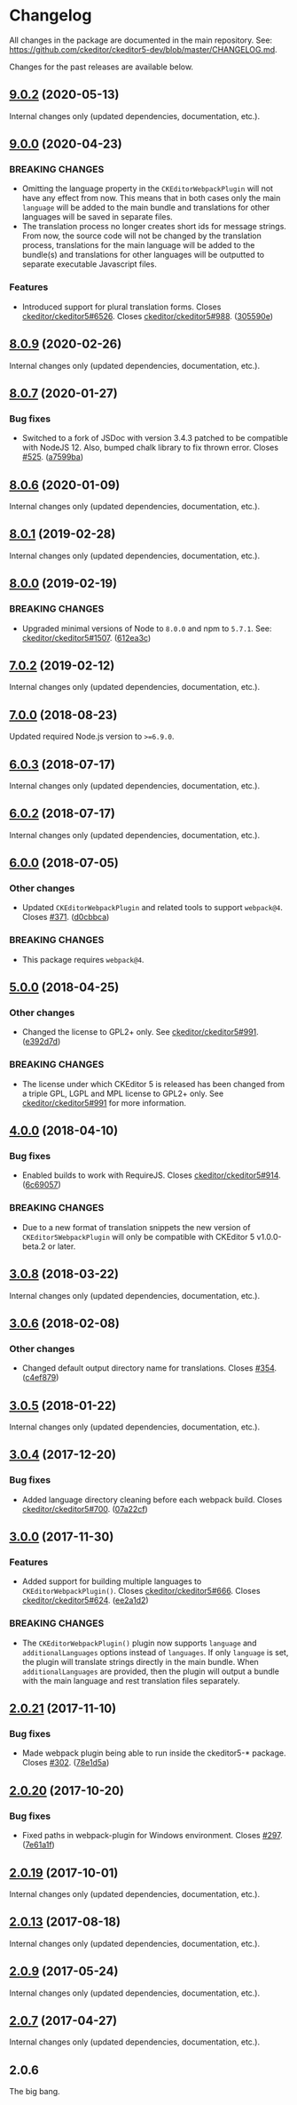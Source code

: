 Changelog
=========

All changes in the package are documented in the main repository. See: https://github.com/ckeditor/ckeditor5-dev/blob/master/CHANGELOG.md.

Changes for the past releases are available below.

## [9.0.2](https://github.com/ckeditor/ckeditor5-dev/compare/@ckeditor/ckeditor5-dev-webpack-plugin@9.0.0...@ckeditor/ckeditor5-dev-webpack-plugin@9.0.2) (2020-05-13)

Internal changes only (updated dependencies, documentation, etc.).


## [9.0.0](https://github.com/ckeditor/ckeditor5-dev/compare/@ckeditor/ckeditor5-dev-webpack-plugin@8.0.9...@ckeditor/ckeditor5-dev-webpack-plugin@9.0.0) (2020-04-23)

### BREAKING CHANGES

* Omitting the language property in the `CKEditorWebpackPlugin` will not have any effect from now. This means that in both cases only the main `language` will be added to the main bundle and translations for other languages will be saved in separate files.
* The translation process no longer creates short ids for message strings. From now, the source code will not be changed by the translation process, translations for the main language will be added to the bundle(s) and translations for other languages will be outputted to separate executable Javascript files.

### Features

* Introduced support for plural translation forms. Closes [ckeditor/ckeditor5#6526](https://github.com/ckeditor/ckeditor5/issues/6526). Closes [ckeditor/ckeditor5#988](https://github.com/ckeditor/ckeditor5/issues/988). ([305590e](https://github.com/ckeditor/ckeditor5-dev/commit/305590e))


## [8.0.9](https://github.com/ckeditor/ckeditor5-dev/compare/@ckeditor/ckeditor5-dev-webpack-plugin@8.0.7...@ckeditor/ckeditor5-dev-webpack-plugin@8.0.9) (2020-02-26)

Internal changes only (updated dependencies, documentation, etc.).


## [8.0.7](https://github.com/ckeditor/ckeditor5-dev/compare/@ckeditor/ckeditor5-dev-webpack-plugin@8.0.6...@ckeditor/ckeditor5-dev-webpack-plugin@8.0.7) (2020-01-27)

### Bug fixes

* Switched to a fork of JSDoc with version 3.4.3 patched to be compatible with NodeJS 12. Also, bumped chalk library to fix thrown error. Closes [#525](https://github.com/ckeditor/ckeditor5-dev/issues/525). ([a7599ba](https://github.com/ckeditor/ckeditor5-dev/commit/a7599ba))


## [8.0.6](https://github.com/ckeditor/ckeditor5-dev/compare/@ckeditor/ckeditor5-dev-webpack-plugin@8.0.1...@ckeditor/ckeditor5-dev-webpack-plugin@8.0.6) (2020-01-09)

Internal changes only (updated dependencies, documentation, etc.).


## [8.0.1](https://github.com/ckeditor/ckeditor5-dev/compare/@ckeditor/ckeditor5-dev-webpack-plugin@8.0.0...@ckeditor/ckeditor5-dev-webpack-plugin@8.0.1) (2019-02-28)

Internal changes only (updated dependencies, documentation, etc.).


## [8.0.0](https://github.com/ckeditor/ckeditor5-dev/compare/@ckeditor/ckeditor5-dev-webpack-plugin@7.0.2...@ckeditor/ckeditor5-dev-webpack-plugin@8.0.0) (2019-02-19)

### BREAKING CHANGES

* Upgraded minimal versions of Node to `8.0.0` and npm to `5.7.1`. See: [ckeditor/ckeditor5#1507](https://github.com/ckeditor/ckeditor5/issues/1507). ([612ea3c](https://github.com/ckeditor/ckeditor5-cloud-services/commit/612ea3c))


## [7.0.2](https://github.com/ckeditor/ckeditor5-dev/compare/@ckeditor/ckeditor5-dev-webpack-plugin@7.0.0...@ckeditor/ckeditor5-dev-webpack-plugin@7.0.2) (2019-02-12)

Internal changes only (updated dependencies, documentation, etc.).


## [7.0.0](https://github.com/ckeditor/ckeditor5-dev/compare/@ckeditor/ckeditor5-dev-webpack-plugin@6.0.3...@ckeditor/ckeditor5-dev-webpack-plugin@7.0.0) (2018-08-23)

Updated required Node.js version to `>=6.9.0`.


## [6.0.3](https://github.com/ckeditor/ckeditor5-dev/compare/@ckeditor/ckeditor5-dev-webpack-plugin@6.0.2...@ckeditor/ckeditor5-dev-webpack-plugin@6.0.3) (2018-07-17)

Internal changes only (updated dependencies, documentation, etc.).


## [6.0.2](https://github.com/ckeditor/ckeditor5-dev/compare/@ckeditor/ckeditor5-dev-webpack-plugin@6.0.0...@ckeditor/ckeditor5-dev-webpack-plugin@6.0.2) (2018-07-17)

Internal changes only (updated dependencies, documentation, etc.).


## [6.0.0](https://github.com/ckeditor/ckeditor5-dev/compare/@ckeditor/ckeditor5-dev-webpack-plugin@5.0.0...@ckeditor/ckeditor5-dev-webpack-plugin@6.0.0) (2018-07-05)

### Other changes

* Updated `CKEditorWebpackPlugin` and related tools to support `webpack@4`. Closes [#371](https://github.com/ckeditor/ckeditor5-dev/issues/371). ([d0cbbca](https://github.com/ckeditor/ckeditor5-dev/commit/d0cbbca))

### BREAKING CHANGES

* This package requires `webpack@4`.


## [5.0.0](https://github.com/ckeditor/ckeditor5-dev/compare/@ckeditor/ckeditor5-dev-webpack-plugin@4.0.0...@ckeditor/ckeditor5-dev-webpack-plugin@5.0.0) (2018-04-25)

### Other changes

* Changed the license to GPL2+ only. See [ckeditor/ckeditor5#991](https://github.com/ckeditor/ckeditor5/issues/991). ([e392d7d](https://github.com/ckeditor/ckeditor5-dev/commit/e392d7d))

### BREAKING CHANGES

* The license under which CKEditor 5 is released has been changed from a triple GPL, LGPL and MPL license to GPL2+ only. See [ckeditor/ckeditor5#991](https://github.com/ckeditor/ckeditor5/issues/991) for more information.


## [4.0.0](https://github.com/ckeditor/ckeditor5-dev/compare/@ckeditor/ckeditor5-dev-webpack-plugin@3.0.8...@ckeditor/ckeditor5-dev-webpack-plugin@4.0.0) (2018-04-10)

### Bug fixes

* Enabled builds to work with RequireJS. Closes [ckeditor/ckeditor5#914](https://github.com/ckeditor/ckeditor5/issues/914). ([6c69057](https://github.com/ckeditor/ckeditor5-dev/commit/6c69057))

### BREAKING CHANGES

* Due to a new format of translation snippets the new version of `CKEditor5WebpackPlugin` will only be compatible with CKEditor 5 v1.0.0-beta.2 or later.


## [3.0.8](https://github.com/ckeditor/ckeditor5-dev/compare/@ckeditor/ckeditor5-dev-webpack-plugin@3.0.6...@ckeditor/ckeditor5-dev-webpack-plugin@3.0.8) (2018-03-22)

Internal changes only (updated dependencies, documentation, etc.).


## [3.0.6](https://github.com/ckeditor/ckeditor5-dev/compare/@ckeditor/ckeditor5-dev-webpack-plugin@3.0.5...@ckeditor/ckeditor5-dev-webpack-plugin@3.0.6) (2018-02-08)

### Other changes

* Changed default output directory name for translations. Closes [#354](https://github.com/ckeditor/ckeditor5-dev/issues/354). ([c4ef879](https://github.com/ckeditor/ckeditor5-dev/commit/c4ef879))


## [3.0.5](https://github.com/ckeditor/ckeditor5-dev/compare/@ckeditor/ckeditor5-dev-webpack-plugin@3.0.4...@ckeditor/ckeditor5-dev-webpack-plugin@3.0.5) (2018-01-22)

Internal changes only (updated dependencies, documentation, etc.).


## [3.0.4](https://github.com/ckeditor/ckeditor5-dev/compare/@ckeditor/ckeditor5-dev-webpack-plugin@3.0.0...@ckeditor/ckeditor5-dev-webpack-plugin@3.0.4) (2017-12-20)

### Bug fixes

* Added language directory cleaning before each webpack build. Closes [ckeditor/ckeditor5#700](https://github.com/ckeditor/ckeditor5/issues/700). ([07a22cf](https://github.com/ckeditor/ckeditor5-dev/commit/07a22cf))


## [3.0.0](https://github.com/ckeditor/ckeditor5-dev/compare/@ckeditor/ckeditor5-dev-webpack-plugin@2.0.21...@ckeditor/ckeditor5-dev-webpack-plugin@3.0.0) (2017-11-30)

### Features

* Added support for building multiple languages to `CKEditorWebpackPlugin()`. Closes [ckeditor/ckeditor5#666](https://github.com/ckeditor/ckeditor5/issues/666). Closes [ckeditor/ckeditor5#624](https://github.com/ckeditor/ckeditor5/issues/624). ([ee2a1d2](https://github.com/ckeditor/ckeditor5-dev/commit/ee2a1d2))

### BREAKING CHANGES

* The `CKEditorWebpackPlugin()` plugin now supports `language` and `additionalLanguages` options instead of `languages`. If only `language` is set, the plugin will translate strings directly in the main bundle. When `additionalLanguages` are provided, then the plugin will output a bundle with the main language and rest translation files separately.


## [2.0.21](https://github.com/ckeditor/ckeditor5-dev/compare/@ckeditor/ckeditor5-dev-webpack-plugin@2.0.20...@ckeditor/ckeditor5-dev-webpack-plugin@2.0.21) (2017-11-10)

### Bug fixes

* Made webpack plugin being able to run inside the ckeditor5-* package. Closes [#302](https://github.com/ckeditor/ckeditor5-dev/issues/302). ([78e1d5a](https://github.com/ckeditor/ckeditor5-dev/commit/78e1d5a))


## [2.0.20](https://github.com/ckeditor/ckeditor5-dev/compare/@ckeditor/ckeditor5-dev-webpack-plugin@2.0.19...@ckeditor/ckeditor5-dev-webpack-plugin@2.0.20) (2017-10-20)

### Bug fixes

* Fixed paths in webpack-plugin for Windows environment. Closes [#297](https://github.com/ckeditor/ckeditor5-dev/issues/297). ([7e61a1f](https://github.com/ckeditor/ckeditor5-dev/commit/7e61a1f))


## [2.0.19](https://github.com/ckeditor/ckeditor5-dev/compare/@ckeditor/ckeditor5-dev-webpack-plugin@2.0.13...@ckeditor/ckeditor5-dev-webpack-plugin@2.0.19) (2017-10-01)

Internal changes only (updated dependencies, documentation, etc.).

## [2.0.13](https://github.com/ckeditor/ckeditor5-dev/compare/@ckeditor/ckeditor5-dev-webpack-plugin@2.0.9...@ckeditor/ckeditor5-dev-webpack-plugin@2.0.13) (2017-08-18)

Internal changes only (updated dependencies, documentation, etc.).

## [2.0.9](https://github.com/ckeditor/ckeditor5-dev/compare/@ckeditor/ckeditor5-dev-webpack-plugin@2.0.7...@ckeditor/ckeditor5-dev-webpack-plugin@2.0.9) (2017-05-24)

Internal changes only (updated dependencies, documentation, etc.).

## [2.0.7](https://github.com/ckeditor/ckeditor5-dev/compare/@ckeditor/ckeditor5-dev-webpack-plugin@2.0.6...@ckeditor/ckeditor5-dev-webpack-plugin@2.0.7) (2017-04-27)

Internal changes only (updated dependencies, documentation, etc.).

## 2.0.6

The big bang.
